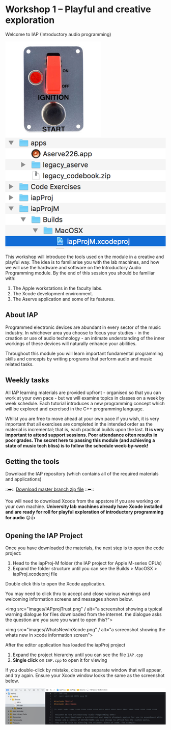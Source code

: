 # Workshop 1 – Playful and creative exploration

Welcome to IAP (Introductory audio programming)

<img src="images/start-ignition.jpeg" alt="ignition"></img><img src="images/filestruct.png" alt="file structure"></img>

This workshop will introduce the tools used on the module in a creative and playful way. The idea is to familiarise you with the lab machines, and how we will use the hardware and software on the Introductory Audio Programming module. By the end of this session you should be familiar with: 

1.	The Apple workstations in the faculty labs. 
2.	The Xcode development environment.
3.	The Aserve application and some of its features. 

## About IAP

Programmed electronic devices are abundant in every sector of the music industry. In whichever area you choose to focus your studies - in the creation or use of audio technology - an intimate understanding of the inner workings of these devices will naturally enhance your abilities.

Throughout this module you will learn important fundamental programming skills and concepts by writing programs that perform audio and music related tasks. 

## Weekly tasks

All IAP learning materials are provided upfront - organised so that you can work at your own pace - but we will examine topics in classes on a week by week schedule. Each tutorial introduces a new programming concept which will be explored and exercised in the C++ programming language. 

Whilst you are free to move ahead at your own pace if you wish, it is very important that all exercises are completed in the intended order as the material is incremental; that is, each practical builds upon the last. **It is very important to attend support sessions. Poor attendance often results in poor grades. The secret here to passing this module (and achieving a state of music tech bliss) is to follow the schedule week-by-week!**

## Getting the tools

Download the IAP repository (which contains all of the required materials and applications)

::➡️:: [Download master branch zip file](../../../archive/refs/heads/master.zip) ::⬅️::

You will need to download Xcode from the appstore if you are working on your own machine. **University lab machines already have Xcode installed and are ready for roll for playful exploration of introductory programming for audio** 😊👍

## Opening the IAP Project

Once you have downloaded the materials, the next step is to open the code project:

1. Head to the iapProj-M folder (the IAP project for Apple M-series CPUs)
2. Expand the folder structure until you can see the Builds > MacOSX > iapProj.xcodeproj file

Double click this to open the Xcode application.

You may need to click thru to accept and close various warnings and welcoming information screens and messages shown below.

<img src="images/IAPprojTrust.png" / alt="a screenshot showing a typical warning dialogue for files downloaded from the internet. the dialogue asks the question are you sure you want to open this?">

<img src="images/WhatsNewInXcode.png" / alt="a screenshot showing the whats new in xcode information screen">

After the editor application has loaded the iapProj project 

1. Expand the project hierarchy until you can see the file `IAP.cpp`
4. **Single click** on `IAP.cpp` to open it for viewing

If you double-click by mistake, close the separate window that will appear, and try again. Ensure your Xcode window looks the same as the screenshot below. 

<img src="images/xcode.png" />
